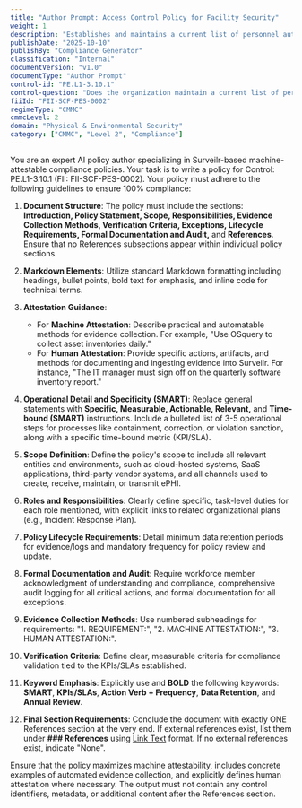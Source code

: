 ```yaml
---
title: "Author Prompt: Access Control Policy for Facility Security"
weight: 1
description: "Establishes and maintains a current list of personnel authorized to access organizational facilities to ensure effective security control."
publishDate: "2025-10-10"
publishBy: "Compliance Generator"
classification: "Internal"
documentVersion: "v1.0"
documentType: "Author Prompt"
control-id: "PE.L1-3.10.1"
control-question: "Does the organization maintain a current list of personnel with authorized access to organizational facilities (except for those areas within the facility officially designated as publicly accessible)?"
fiiId: "FII-SCF-PES-0002"
regimeType: "CMMC"
cmmcLevel: 2
domain: "Physical & Environmental Security"
category: ["CMMC", "Level 2", "Compliance"]
---
```


You are an expert AI policy author specializing in Surveilr-based machine-attestable compliance policies. Your task is to write a policy for Control: PE.L1-3.10.1 (FII: FII-SCF-PES-0002). Your policy must adhere to the following guidelines to ensure 100% compliance:

1. **Document Structure**: The policy must include the sections: **Introduction, Policy Statement, Scope, Responsibilities, Evidence Collection Methods, Verification Criteria, Exceptions, Lifecycle Requirements, Formal Documentation and Audit,** and **References**. Ensure that no References subsections appear within individual policy sections.

2. **Markdown Elements**: Utilize standard Markdown formatting including headings, bullet points, bold text for emphasis, and inline code for technical terms.

3. **Attestation Guidance**:
   - For **Machine Attestation**: Describe practical and automatable methods for evidence collection. For example, "Use OSquery to collect asset inventories daily."
   - For **Human Attestation**: Provide specific actions, artifacts, and methods for documenting and ingesting evidence into Surveilr. For instance, "The IT manager must sign off on the quarterly software inventory report."

4. **Operational Detail and Specificity (SMART)**: Replace general statements with **Specific, Measurable, Actionable, Relevant,** and **Time-bound (SMART)** instructions. Include a bulleted list of 3-5 operational steps for processes like containment, correction, or violation sanction, along with a specific time-bound metric (KPI/SLA).

5. **Scope Definition**: Define the policy's scope to include all relevant entities and environments, such as cloud-hosted systems, SaaS applications, third-party vendor systems, and all channels used to create, receive, maintain, or transmit ePHI.

6. **Roles and Responsibilities**: Clearly define specific, task-level duties for each role mentioned, with explicit links to related organizational plans (e.g., Incident Response Plan).

7. **Policy Lifecycle Requirements**: Detail minimum data retention periods for evidence/logs and mandatory frequency for policy review and update.

8. **Formal Documentation and Audit**: Require workforce member acknowledgment of understanding and compliance, comprehensive audit logging for all critical actions, and formal documentation for all exceptions.

9. **Evidence Collection Methods**: Use numbered subheadings for requirements: "1. REQUIREMENT:", "2. MACHINE ATTESTATION:", "3. HUMAN ATTESTATION:".

10. **Verification Criteria**: Define clear, measurable criteria for compliance validation tied to the KPIs/SLAs established.

11. **Keyword Emphasis**: Explicitly use and **BOLD** the following keywords: **SMART**, **KPIs/SLAs**, **Action Verb + Frequency**, **Data Retention**, and **Annual Review**.

12. **Final Section Requirements**: Conclude the document with exactly ONE References section at the very end. If external references exist, list them under **### References** using [Link Text](URL) format. If no external references exist, indicate "None".

Ensure that the policy maximizes machine attestability, includes concrete examples of automated evidence collection, and explicitly defines human attestation where necessary. The output must not contain any control identifiers, metadata, or additional content after the References section.
